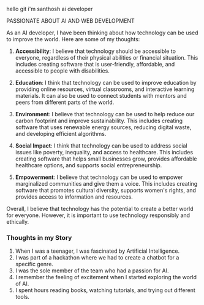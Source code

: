 hello git
i'm santhosh
     ai developer

PASSIONATE ABOUT AI AND WEB DEVELOPMENT

As an AI developer, I have been thinking about how technology can be used to improve the world. Here are some of my thoughts:

1. **Accessibility**: I believe that technology should be accessible to everyone, regardless of their physical abilities or financial situation. This includes creating software that is user-friendly, affordable, and accessible to people with disabilities.

2. **Education**: I think that technology can be used to improve education by providing online resources, virtual classrooms, and interactive learning materials. It can also be used to connect students with mentors and peers from different parts of the world.

3. **Environment**: I believe that technology can be used to help reduce our carbon footprint and improve sustainability. This includes creating software that uses renewable energy sources, reducing digital waste, and developing efficient algorithms.

4. **Social Impact**: I think that technology can be used to address social issues like poverty, inequality, and access to healthcare. This includes creating software that helps small businesses grow, provides affordable healthcare options, and supports social entrepreneurship.

5. **Empowerment**: I believe that technology can be used to empower marginalized communities and give them a voice. This includes creating software that promotes cultural diversity, supports women's rights, and provides access to information and resources.

Overall, I believe that technology has the potential to create a better world for everyone. However, it is important to use technology responsibly and ethically.
### Thoughts in my Story

1. When I was a teenager, I was fascinated by Artificial Intelligence.
2. I was part of a hackathon where we had to create a chatbot for a specific genre.
3. I was the sole member of the team who had a passion for AI.
4. I remember the feeling of excitement when I started exploring the world of AI.
5. I spent hours reading books, watching tutorials, and trying out different tools.

